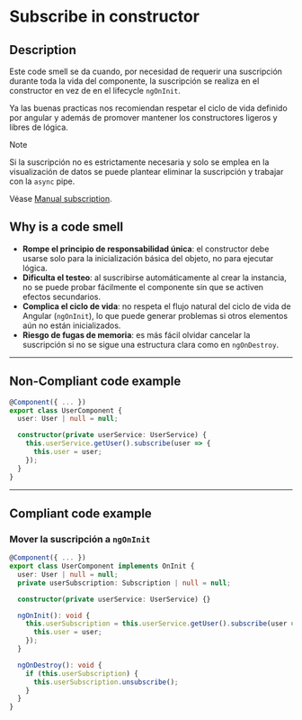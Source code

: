 # Subscribe in constructor

## Description

Este code smell se da cuando, por necesidad de requerir una suscripción durante toda la vida del componente, la suscripción se realiza en el constructor en vez de en el lifecycle `ngOnInit`. 

Ya las buenas practicas nos recomiendan respetar el ciclo de vida definido por angular y además de promover mantener los constructores ligeros y libres de lógica.


>[!note]
>Si la suscripción no es estrictamente necesaria y solo se emplea en la visualización de datos se puede plantear eliminar la suscripción y trabajar con la `async` pipe.
>
>Véase [Manual subscription](manual_subscriptions.md).

## Why is a code smell

- **Rompe el principio de responsabilidad única**: el constructor debe usarse solo para la inicialización básica del objeto, no para ejecutar lógica.
- **Dificulta el testeo**: al suscribirse automáticamente al crear la instancia, no se puede probar fácilmente el componente sin que se activen efectos secundarios.
- **Complica el ciclo de vida**: no respeta el flujo natural del ciclo de vida de Angular (`ngOnInit`), lo que puede generar problemas si otros elementos aún no están inicializados.
- **Riesgo de fugas de memoria**: es más fácil olvidar cancelar la suscripción si no se sigue una estructura clara como en `ngOnDestroy`.


---
## Non-Compliant code example

```ts
@Component({ ... })
export class UserComponent {
  user: User | null = null;

  constructor(private userService: UserService) {
    this.userService.getUser().subscribe(user => {
      this.user = user;
    });
  }
}
```
---
## Compliant code example

### Mover la suscripción a `ngOnInit`

```ts
@Component({ ... })
export class UserComponent implements OnInit {
  user: User | null = null;
  private userSubscription: Subscription | null = null;

  constructor(private userService: UserService) {}

  ngOnInit(): void {
    this.userSubscription = this.userService.getUser().subscribe(user => {
      this.user = user;
    });
  }

  ngOnDestroy(): void {
    if (this.userSubscription) {
      this.userSubscription.unsubscribe();
    }
  }
}
```
